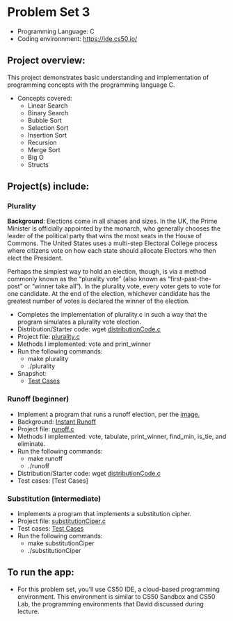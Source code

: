# Problem Set 3
* Programming Language: C
* Coding environnment: https://ide.cs50.io/

## Project overview:
This project demonstrates basic understanding and implementation of programming concepts with the programming language C.
- Concepts covered: 
  - Linear Search
  - Binary Search
  - Bubble Sort
  - Selection Sort
  - Insertion Sort
  - Recursion
  - Merge Sort
  - Big O
  - Structs

## Project(s) include:
### Plurality
**Background**: Elections come in all shapes and sizes. In the UK, the Prime Minister is officially appointed by the monarch, 
who generally chooses the leader of the political party that wins the most seats in the House of Commons. 
The United States uses a multi-step Electoral College process where citizens vote on how each state should allocate Electors who then elect the President.

Perhaps the simplest way to hold an election, though, is via a method commonly known as the “plurality vote” (also known as “first-past-the-post” or “winner take all”). 
In the plurality vote, every voter gets to vote for one candidate.
At the end of the election, whichever candidate has the greatest number of votes is declared the winner of the election.

- Completes the implementation of plurality.c in such a way that the program simulates a plurality vote election.
- Distribution/Starter code: wget [distributionCode.c](https://cdn.cs50.net/2019/fall/psets/3/plurality/plurality.c)
- Project file: [plurality.c](plurality.c)
- Methods I implemented: vote and print_winner
- Run the following commands:
  - make plurality
  - ./plurality
- Snapshot:
  - [Test Cases](https://github.com/anikaTabassumSardar/HarvardCourse-CS50_IntroductionToComputerScience/blob/master/Week%203%20-%20Algorithm/Snapshots/TestCasesForPlurality.JPG)

  
### Runoff (beginner)
- Implement a program that runs a runoff election, per the [image.](https://github.com/anikaTabassumSardar/HarvardCourse-CS50_IntroductionToComputerScience/blob/master/Week%203%20-%20Algorithm/Snapshots/TestCaseExampleForRunoff.JPG)
- Background: [Instant Runoff](https://github.com/anikaTabassumSardar/HarvardCourse-CS50_IntroductionToComputerScience/blob/master/Week%203%20-%20Algorithm/Snapshots/RunOff.md)
- Project file: [runoff.c](runoff.c)
- Methods I implemented: vote, tabulate, print_winner, find_min, is_tie, and eliminate.
- Run the following commands:
  - make runoff
  - ./runoff
- Distribution/Starter code: wget [distributionCode.c](https://cdn.cs50.net/2019/fall/psets/3/runoff/runoff.c)
- Test cases: [Test Cases]

### Substitution (intermediate)
- Implements a program that implements a substitution cipher.
- Project file: [substitutionCiper.c](substitutionCiper.c)
- Test cases: [Test Cases](https://github.com/anikaTabassumSardar/HarvardCourse-CS50_IntroductionToComputerScience/blob/master/Week%202%20-%20Arrays/Snapshots/TestCasesForSubstitutionCipher.JPG)
- Run the following commands:
  - make substitutionCiper
  - ./substitutionCiper

## To run the app:
* For this problem set, you’ll use CS50 IDE, a cloud-based programming environment. This environment is similar to CS50 Sandbox and CS50 Lab, the programming environments that David discussed during lecture.
